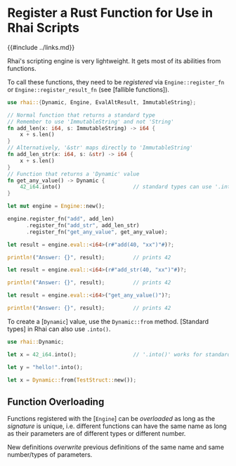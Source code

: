 Register a Rust Function for Use in Rhai Scripts
===============================================

{{#include ../links.md}}

Rhai's scripting engine is very lightweight.  It gets most of its abilities from functions.

To call these functions, they need to be _registered_ via `Engine::register_fn` or
`Engine::register_result_fn` (see [fallible functions]).

```rust no_run
use rhai::{Dynamic, Engine, EvalAltResult, ImmutableString};

// Normal function that returns a standard type
// Remember to use 'ImmutableString' and not 'String'
fn add_len(x: i64, s: ImmutableString) -> i64 {
    x + s.len()
}
// Alternatively, '&str' maps directly to 'ImmutableString'
fn add_len_str(x: i64, s: &str) -> i64 {
    x + s.len()
}
// Function that returns a 'Dynamic' value
fn get_any_value() -> Dynamic {
    42_i64.into()                       // standard types can use '.into()'
}

let mut engine = Engine::new();

engine.register_fn("add", add_len)
      .register_fn("add_str", add_len_str)
      .register_fn("get_any_value", get_any_value);

let result = engine.eval::<i64>(r#"add(40, "xx")"#)?;

println!("Answer: {}", result);         // prints 42

let result = engine.eval::<i64>(r#"add_str(40, "xx")"#)?;

println!("Answer: {}", result);         // prints 42

let result = engine.eval::<i64>("get_any_value()")?;

println!("Answer: {}", result);         // prints 42
```

To create a [`Dynamic`] value, use the `Dynamic::from` method.
[Standard types] in Rhai can also use `.into()`.

```rust no_run
use rhai::Dynamic;

let x = 42_i64.into();                  // '.into()' works for standard types

let y = "hello!".into();

let x = Dynamic::from(TestStruct::new());
```


Function Overloading
--------------------

Functions registered with the [`Engine`] can be _overloaded_ as long as the _signature_ is unique,
i.e. different functions can have the same name as long as their parameters are of different types
or different number.

New definitions _overwrite_ previous definitions of the same name and same number/types of parameters.
